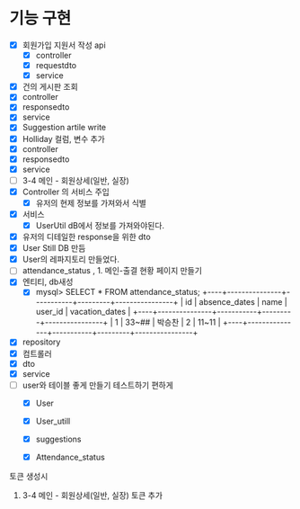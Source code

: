 # 기능 구현

- [x] 회원가입 지원서 작성 api
  - [x] controller
  - [x] requestdto
  - [x] service

- [x]  건의 게시판 조회
  - [x] controller
  - [x] responsedto
  - [x] service
- [x]  Suggestion artile write
  - [x] Holliday  컬럼, 변수 추가
  - [x] controller
  - [x] responsedto
  - [x] service
- [ ]   3-4 메인 - 회원상세(일반, 실장)
  - [x] Controller 의 서비스 주입
    - [x] 유저의 현제 정보를 가져와서 식별
  - [x] 서비스 
    - [x] UserUtil dB에서 정보를 가져와야된다.
  - [x] 유저의 디테일한 response을 위한 dto
  - [x] User Still DB 만듬
  - [x] User의 레파지토리 만들었다.
- [ ]  attendance_status , 1. 메인-출결 현황 페이지 만들기
  - [x] 엔티티, db새성
    - [x] mysql> SELECT * FROM attendance_status;
      +----+---------------+-----------+---------+----------------+
      | id | absence_dates | name      | user_id | vacation_dates |
      +----+---------------+-----------+---------+----------------+
      |  1 | 33~##         | 박승찬    |       2 | 11~11          |
      +----+---------------+-----------+---------+----------------+
  - [x] repository 
  - [x] 컴트롤러
  - [x] dto
  - [x] service
  - [ ] user와 테이블 좋게 만들기 테스트하기 편하게
    - [x] User
    - [x] User_utill
    - [x] suggestions
    - [x] Attendance_status



토큰 생성시 

1.  3-4 메인 - 회원상세(일반, 실장) 토큰 추가



